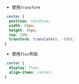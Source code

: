 - 使用`transform`

```css
.center {
  position: relative;
  width: 80px;
  height: 80px;
  top: 50%;
  transform: translate(0, -50%);
}
```

- 使用`flex`布局

```css
.center {
  display: flex;
  align-items: center;
}
```
